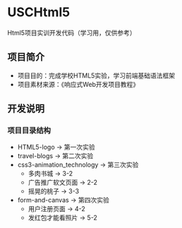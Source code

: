 # USCHtml5
Html5项目实训开发代码（学习用，仅供参考）
## 项目简介
+ 项目目的：完成学校HTML5实验，学习前端基础语法框架
+ 项目素材来源：《响应式Web开发项目教程》

## 开发说明
### 项目目录结构
- HTML5-logo -> 第一次实验
- travel-blogs -> 第二次实验
- css3-animation_technology -> 第三次实验
    - 多肉书城 -> 3-2
    - 广告推广软文页面 -> 2-2
    - 摇晃的桃子 -> 3-3
- form-and-canvas -> 第四次实验
    - 用户注册页面 -> 4-2
    - 发红包才能看照片 -> 5-2